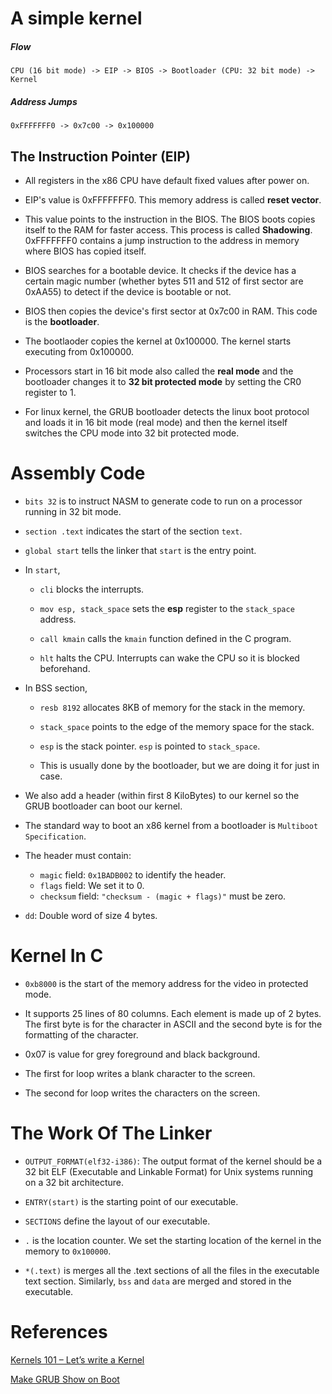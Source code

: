 # A simple kernel

##### Flow

``` CPU (16 bit mode) -> EIP -> BIOS -> Bootloader (CPU: 32 bit mode) -> Kernel ```

##### Address Jumps
```0xFFFFFFF0 -> 0x7c00 -> 0x100000 ```

## The Instruction Pointer (EIP)

* All registers in the x86 CPU have default fixed values after power on.

* EIP's value is 0xFFFFFFF0. This memory address is called **reset vector**.

* This value points to the instruction in the BIOS. The BIOS boots copies itself to the RAM for faster access. This process is called **Shadowing**. 0xFFFFFFF0 contains a jump instruction to the address in memory where BIOS has copied itself.

* BIOS searches for a bootable device. It checks if the device has a certain magic number (whether bytes 511 and 512 of first sector are 0xAA55) to detect if the device is bootable or not.

* BIOS then copies the device's first sector at 0x7c00 in RAM. This code is the **bootloader**. 

* The bootlaoder copies the kernel at 0x100000. The kernel starts executing from 0x100000.

* Processors start in 16 bit mode also called the **real mode** and the bootloader changes it to **32 bit protected mode** by setting the CR0 register to 1. 

* For linux kernel, the GRUB bootloader detects the linux boot protocol and loads it in 16 bit mode (real mode) and then the kernel itself switches the CPU mode into 32 bit protected mode.

# Assembly Code

* `bits 32` is to instruct NASM to generate code to run on a processor running in 32 bit mode.

* `section .text` indicates the start of the section `text`.

* `global start` tells the linker that `start` is the entry point. 

* In `start`,

    * `cli` blocks the interrupts. 

    * `mov esp, stack_space` sets the **esp** register to the `stack_space` address.

    * `call kmain` calls the `kmain` function defined in the C program.

    * `hlt` halts the CPU. Interrupts can wake the CPU so it is blocked beforehand.

* In BSS section,
    * `resb 8192` allocates 8KB of memory for the stack in the memory.

    * `stack_space` points to the edge of the memory space for the stack.

    * `esp` is the stack pointer. `esp` is pointed to `stack_space`. 

    * This is usually done by the bootloader, but we are doing it for just in case. 

* We also add a header (within first 8 KiloBytes) to our kernel so the GRUB bootloader can boot our kernel. 

* The standard way to boot an x86 kernel from a bootloader is `Multiboot Specification`.

* The header must contain:
    * `magic` field: `0x1BADB002` to identify the header.
    * `flags` field: We set it to 0.
    * `checksum` field: `"checksum - (magic + flags)"`  must be zero.

* `dd`: Double word of size 4 bytes. 

# Kernel In C

* `0xb8000` is the start of the memory address for the video in protected mode. 

* It supports 25 lines of 80 columns. Each element is made up of 2 bytes. The first byte is for the character in ASCII and the second byte is for the formatting of the character. 

* 0x07 is value for grey foreground and black background.

* The first for loop writes a blank character to the screen.

* The second for loop writes the characters on the screen.

# The Work Of The Linker

* `OUTPUT_FORMAT(elf32-i386)`: The output format of the kernel should be a 32 bit ELF (Executable and Linkable Format) for Unix systems running on a 32 bit architecture. 

* `ENTRY(start)` is the starting point of our executable. 

* `SECTIONS` define the layout of our executable. 

* `.` is the location counter. We set the starting location of the kernel in the memory to `0x100000`.

* `*(.text)` is merges all the .text sections of all the files in the executable text section. Similarly, `bss` and `data` are merged and stored in the executable.

# References
[Kernels 101 – Let’s write a Kernel](https://arjunsreedharan.org/post/82710718100/kernels-101-lets-write-a-kernel)

[Make GRUB Show on Boot](https://communities.vmware.com/thread/435192)